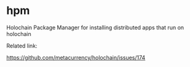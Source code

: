 # hpm
Holochain Package Manager for installing distributed apps that run on holochain


Related link:

https://github.com/metacurrency/holochain/issues/174
